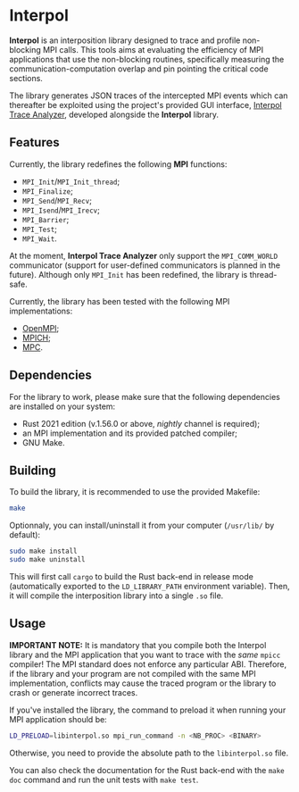 # Interpol

**Interpol** is an interposition library designed to trace and profile non-blocking MPI calls.
This tools aims at evaluating the efficiency of MPI applications that use the non-blocking routines, specifically measuring the communication-computation overlap and pin pointing the critical code sections.

The library generates JSON traces of the intercepted MPI events which can thereafter be exploited using the project's provided GUI interface, [Interpol Trace Analyzer](https://github.com/async-mpi-benchmarks/Interface), developed alongside the **Interpol** library.


## Features
Currently, the library redefines the following **MPI** functions:
- `MPI_Init`/`MPI_Init_thread`;
- `MPI_Finalize`;
- `MPI_Send`/`MPI_Recv`;
- `MPI_Isend`/`MPI_Irecv`;
- `MPI_Barrier`;
- `MPI_Test`;
- `MPI_Wait`.

At the moment, **Interpol Trace Analyzer** only support the `MPI_COMM_WORLD` communicator (support for user-defined communicators is planned in the future).
Although only `MPI_Init` has been redefined, the library is thread-safe.

Currently, the library has been tested with the following MPI implementations:
- [OpenMPI](https://www.open-mpi.org/);
- [MPICH](https://www.mpich.org/);
- [MPC](https://mpc.hpcframework.com/frontpage/).


## Dependencies
For the library to work, please make sure that the following dependencies are
installed on your system:
- Rust 2021 edition (v.1.56.0 or above, *nightly* channel is required);
- an MPI implementation and its provided patched compiler;
- GNU Make.


## Building
To build the library, it is recommended to use the provided Makefile:
```sh
make
```
Optionnaly, you can install/uninstall it from your computer (`/usr/lib/` by default):
```sh
sudo make install
sudo make uninstall
```
This will first call `cargo` to build the Rust back-end in release mode (automatically exported to the `LD_LIBRARY_PATH` environment variable).
Then, it will compile the interposition library into a single `.so` file.


## Usage
**IMPORTANT NOTE:** It is mandatory that you compile both the Interpol library and the MPI application that you want to trace with the _same_ `mpicc` compiler!
The MPI standard does not enforce any particular ABI.
Therefore, if the library and your program are not compiled with the same MPI implementation, conflicts may cause the traced program or the library to crash or generate incorrect traces.

If you've installed the library, the command to preload it when running your MPI application should be:
```sh
LD_PRELOAD=libinterpol.so mpi_run_command -n <NB_PROC> <BINARY>
```
Otherwise, you need to provide the absolute path to the `libinterpol.so` file.

You can also check the documentation for the Rust back-end with the `make doc`
command and run the unit tests with `make test`.
